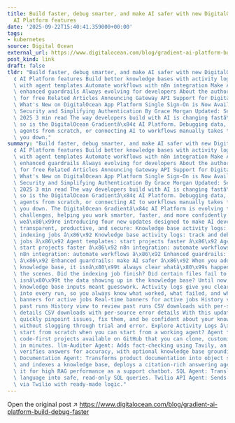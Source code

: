 ```yaml
---
title: Build faster, debug smarter, and make AI safer with new DigitalOcean Gradient™
  AI Platform features
date: '2025-09-22T15:40:41.359000+00:00'
tags:
- kubernetes
source: Digital Ocean
external_url: https://www.digitalocean.com/blog/gradient-ai-platform-build-debug-faster
post_kind: link
draft: false
tldr: "Build faster, debug smarter, and make AI safer with new DigitalOcean Gradientâ\x84\
  ¢ AI Platform features Build better knowledge bases with activity logs Build faster\
  \ with agent templates Automate workflows with n8n integration Make AI safer with\
  \ enhanced guardrails Always evolving for developers About the author Try DigitalOcean\
  \ for free Related Articles Announcing Gateway API Support for DigitalOcean Kubernetes\
  \ What's New on DigitalOcean App Platform Single Sign-On is Now Available, Strengthening\
  \ Security and Simplifying Authentication By Grace Morgan Updated: September 19,\
  \ 2025 3 min read The way developers build with AI is changing fastâ\x80\x94and\
  \ so is the DigitalOcean Gradientâ\x84¢ AI Platform. Debugging data, reinventing\
  \ agents from scratch, or connecting AI to workflows manually takes time and slows\
  \ you down."
summary: "Build faster, debug smarter, and make AI safer with new DigitalOcean Gradientâ\x84\
  ¢ AI Platform features Build better knowledge bases with activity logs Build faster\
  \ with agent templates Automate workflows with n8n integration Make AI safer with\
  \ enhanced guardrails Always evolving for developers About the author Try DigitalOcean\
  \ for free Related Articles Announcing Gateway API Support for DigitalOcean Kubernetes\
  \ What's New on DigitalOcean App Platform Single Sign-On is Now Available, Strengthening\
  \ Security and Simplifying Authentication By Grace Morgan Updated: September 19,\
  \ 2025 3 min read The way developers build with AI is changing fastâ\x80\x94and\
  \ so is the DigitalOcean Gradientâ\x84¢ AI Platform. Debugging data, reinventing\
  \ agents from scratch, or connecting AI to workflows manually takes time and slows\
  \ you down. The DigitalOcean Gradientâ\x84¢ AI Platform is evolving to tackle these\
  \ challenges, helping you work smarter, faster, and more confidently. This month,\
  \ weâ\x80\x99re introducing four new updates designed to make AI development more\
  \ transparent, productive, and secure: Knowledge base activity logs: track and debug\
  \ indexing jobs â\x86\x92 Knowledge base activity logs: track and debug indexing\
  \ jobs â\x86\x92 Agent templates: start projects faster â\x86\x92 Agent templates:\
  \ start projects faster â\x86\x92 n8n integration: automate workflows â\x86\x92\
  \ n8n integration: automate workflows â\x86\x92 Enhanced guardrails: make AI safer\
  \ â\x86\x92 Enhanced guardrails: make AI safer â\x86\x92 When you add data to a\
  \ knowledge base, it isnâ\x80\x99t always clear whatâ\x80\x99s happening behind\
  \ the scenes. Did the indexing job finish? Did certain files fail to index? Why\
  \ isnâ\x80\x99t the data showing up in the knowledge base? Until now, debugging\
  \ knowledge base inputs meant guesswork. Activity logs give you clear visibility\
  \ into every run, so you always know what worked, what failed, and why. Real-time\
  \ banners for active jobs Real-time banners for active jobs History view to review\
  \ past runs History view to review past runs CSV downloads with per-source error\
  \ details CSV downloads with per-source error details With this update, you can\
  \ quickly pinpoint issues, fix them, and be confident about your knowledge base\
  \ without slogging through trial and error. Explore Activity Logs â\x86\x92 Why\
  \ start from scratch when you can start from a working agent? Agent templates are\
  \ code-first projects available on GitHub that you can clone, customize, and deploy\
  \ in minutes. llm-Auditor Agent: Adds fact-checking using Tavily, an AI tool that\
  \ verifies answers for accuracy, with optional knowledge base grounding. Product\
  \ Documentation Agent: Transforms product documentation into object storage, builds\
  \ and indexes a knowledge base, deploys a citation-rich answering agent, and optimizes\
  \ it for high RAG performance as a support chatbot. SQL Agent: Translates natural\
  \ language into safe, read-only SQL queries. Twilio API Agent: Sends marketing texts\
  \ via Twilio with ready-made logic."
---
```

Open the original post ↗ https://www.digitalocean.com/blog/gradient-ai-platform-build-debug-faster
